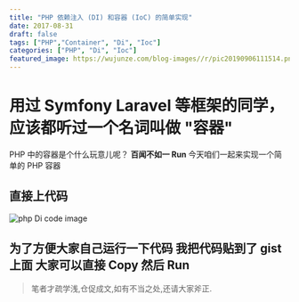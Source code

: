 ```yaml
---
title: "PHP 依赖注入 (DI) 和容器 (IoC) 的简单实现"
date: 2017-08-31
draft: false
tags: ["PHP","Container", "Di", "Ioc"]
categories: ["PHP", "Di", "Ioc"]
featured_image: https://wujunze.com/blog-images//r/pic20190906111514.png
---
```


# 用过 Symfony Laravel 等框架的同学，应该都听过一个名词叫做 "容器" 
 
PHP 中的容器是个什么玩意儿呢？ **百闻不如一 Run**   今天咱们一起来实现一个简单的 PHP 容器

<!-- more -->
## 直接上代码
![php Di code image](https://wujunze.com/blog-images//r/pic20190906113654.png)

## 为了方便大家自己运行一下代码  我把代码贴到了 gist 上面  大家可以直接 Copy 然后 Run
<script src="https://gist.github.com/wujunze/8f290c9386f0833e58747d1f79609a20.js"></script>

> 笔者才疏学浅,仓促成文,如有不当之处,还请大家斧正.
